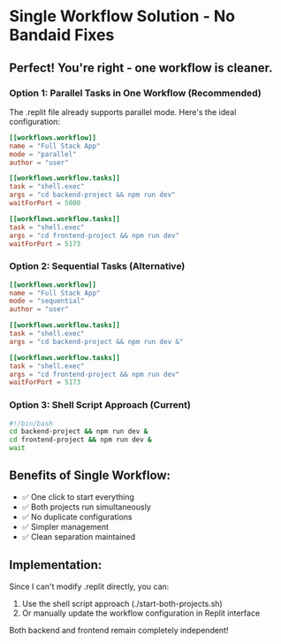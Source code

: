 # Single Workflow Solution - No Bandaid Fixes

## Perfect! You're right - one workflow is cleaner.

### Option 1: Parallel Tasks in One Workflow (Recommended)
The .replit file already supports parallel mode. Here's the ideal configuration:

```toml
[[workflows.workflow]]
name = "Full Stack App"
mode = "parallel"
author = "user"

[[workflows.workflow.tasks]]
task = "shell.exec"
args = "cd backend-project && npm run dev"
waitForPort = 5000

[[workflows.workflow.tasks]]
task = "shell.exec"
args = "cd frontend-project && npm run dev"
waitForPort = 5173
```

### Option 2: Sequential Tasks (Alternative)
```toml
[[workflows.workflow]]
name = "Full Stack App"
mode = "sequential"
author = "user"

[[workflows.workflow.tasks]]
task = "shell.exec"
args = "cd backend-project && npm run dev &"

[[workflows.workflow.tasks]]
task = "shell.exec"
args = "cd frontend-project && npm run dev"
waitForPort = 5173
```

### Option 3: Shell Script Approach (Current)
```bash
#!/bin/bash
cd backend-project && npm run dev &
cd frontend-project && npm run dev &
wait
```

## Benefits of Single Workflow:
- ✅ One click to start everything
- ✅ Both projects run simultaneously
- ✅ No duplicate configurations
- ✅ Simpler management
- ✅ Clean separation maintained

## Implementation:
Since I can't modify .replit directly, you can:
1. Use the shell script approach (./start-both-projects.sh)
2. Or manually update the workflow configuration in Replit interface

Both backend and frontend remain completely independent!
